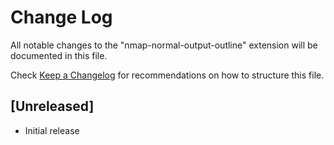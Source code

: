 # Change Log

All notable changes to the "nmap-normal-output-outline" extension will be documented in this file.

Check [Keep a Changelog](http://keepachangelog.com/) for recommendations on how to structure this file.

## [Unreleased]

- Initial release